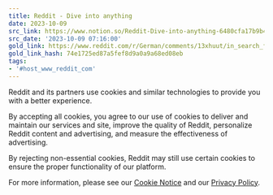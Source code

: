 ```yaml
---
title: Reddit - Dive into anything
date: 2023-10-09
src_link: https://www.notion.so/Reddit-Dive-into-anything-6480cfa17b9b49c8b62185a858d4b124
src_date: '2023-10-09 07:16:00'
gold_link: https://www.reddit.com/r/German/comments/13xhuut/in_search_for_bilingual_parallel_text/?share_id=ewRFJ6-upBTPYNAtIi9gl&rdt=0
gold_link_hash: 74e1725ed87a5fef8d9a0a9a68ed08eb
tags:
- '#host_www_reddit_com'
---
```




 Reddit and its partners use cookies and similar technologies to provide you with a better experience.
 



 By accepting all cookies, you agree to our use of cookies to deliver and maintain our services and site, improve the quality of Reddit, personalize Reddit content and advertising, and measure the effectiveness of advertising.
 



 By rejecting non-essential cookies, Reddit may still use certain cookies to ensure the proper functionality of our platform.
 



 For more information, please see our
 [Cookie Notice](https://reddit.com/en-us/policies/cookies)
 and our
 [Privacy Policy](https://reddit.com/en-us/policies/privacy-policy).